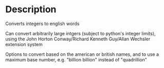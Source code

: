 
Description
===========
Converts integers to english words

Can convert arbitrarily large intgers (subject to python's integer limits), using the John Horton Conway/Richard Kenneth Guy/Allan Wechsler extension system

Options to convert based on the american or british names, and to use a maximum base number, e.g. "billion billion" instead of "quadrillion"
